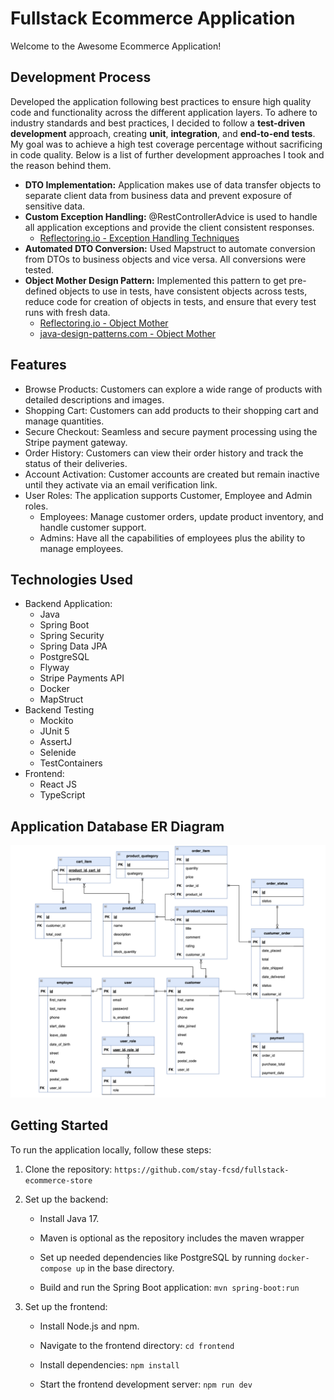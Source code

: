 # Fullstack Ecommerce Application

Welcome to the Awesome Ecommerce Application!



## Development Process

Developed the application following best practices to ensure high quality code and functionality across the different application layers.
To adhere to industry standards and best practices, I decided to follow a **test-driven development** approach, creating **unit**,
**integration**, and **end-to-end tests**. My goal was to achieve a high test coverage percentage without sacrificing in code quality.
Below is a list of further development approaches I took and the reason behind them.

- **DTO Implementation:** Application makes use of data transfer objects to separate client data from business data and prevent exposure of sensitive data.
- **Custom Exception Handling:** @RestControllerAdvice is used to handle all application exceptions and provide the client consistent responses.
  - [Reflectoring.io - Exception Handling Techniques](https://reflectoring.io/spring-boot-exception-handling/)
- **Automated DTO Conversion:** Used Mapstruct to automate conversion from DTOs to business objects and vice versa. All conversions were tested.
- **Object Mother Design Pattern:** Implemented this pattern to get pre-defined objects to use in tests, have consistent objects across tests, reduce code for creation of objects in tests,
    and ensure that every test runs with fresh data.
  - [Reflectoring.io - Object Mother](https://reflectoring.io/objectmother-fluent-builder/)
  - [java-design-patterns.com - Object Mother](https://java-design-patterns.com/patterns/object-mother/)


## Features

- Browse Products: Customers can explore a wide range of products with detailed descriptions and images.
- Shopping Cart: Customers can add products to their shopping cart and manage quantities.
- Secure Checkout: Seamless and secure payment processing using the Stripe payment gateway.
- Order History: Customers can view their order history and track the status of their deliveries.
- Account Activation: Customer accounts are created but remain inactive until they activate via an email verification link.
- User Roles: The application supports Customer, Employee and Admin roles.
    - Employees: Manage customer orders, update product inventory, and handle customer support.
    - Admins: Have all the capabilities of employees plus the ability to manage employees.

## Technologies Used

- Backend Application:
    - Java
    - Spring Boot
    - Spring Security
    - Spring Data JPA
    - PostgreSQL
    - Flyway
    - Stripe Payments API
    - Docker
    - MapStruct
- Backend Testing
  - Mockito
  - JUnit 5
  - AssertJ
  - Selenide
  - TestContainers
- Frontend:
    - React JS
    - TypeScript

## Application Database ER Diagram

![Database ER Diagram](assets/er-diagramv1.png)

## Getting Started

To run the application locally, follow these steps:

1. Clone the repository: `https://github.com/stay-fcsd/fullstack-ecommerce-store`

2. Set up the backend:

    - Install Java 17.

    - Maven is optional as the repository includes the maven wrapper

    - Set up needed dependencies like PostgreSQL by running `docker-compose up` in the base directory.

    - Build and run the Spring Boot application: `mvn spring-boot:run`

3. Set up the frontend:

    - Install Node.js and npm.

    - Navigate to the frontend directory: `cd frontend`

    - Install dependencies: `npm install`

    - Start the frontend development server: `npm run dev`

